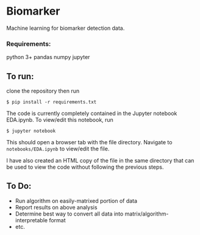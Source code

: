 # Biomarker

Machine learning for biomarker detection data. 

### Requirements:

python 3+
pandas
numpy
jupyter

## To run:

clone the repository then run

```
$ pip install -r requirements.txt
```

The code is currently completely contained in the Jupyter notebook EDA.ipynb. To view/edit this notebook, run

```
$ jupyter notebook
```

This should open a browser tab with the file directory. Navigate to `notebooks/EDA.ipynb` to view/edit the file.

I have also created an HTML copy of the file in the same directory that can be used to view the code without 
following the previous steps.

## To Do:

* Run algorithm on easily-matrixed portion of data
* Report results on above analysis
* Determine best way to convert all data into matrix/algorithm-interpretable format
* etc. 
